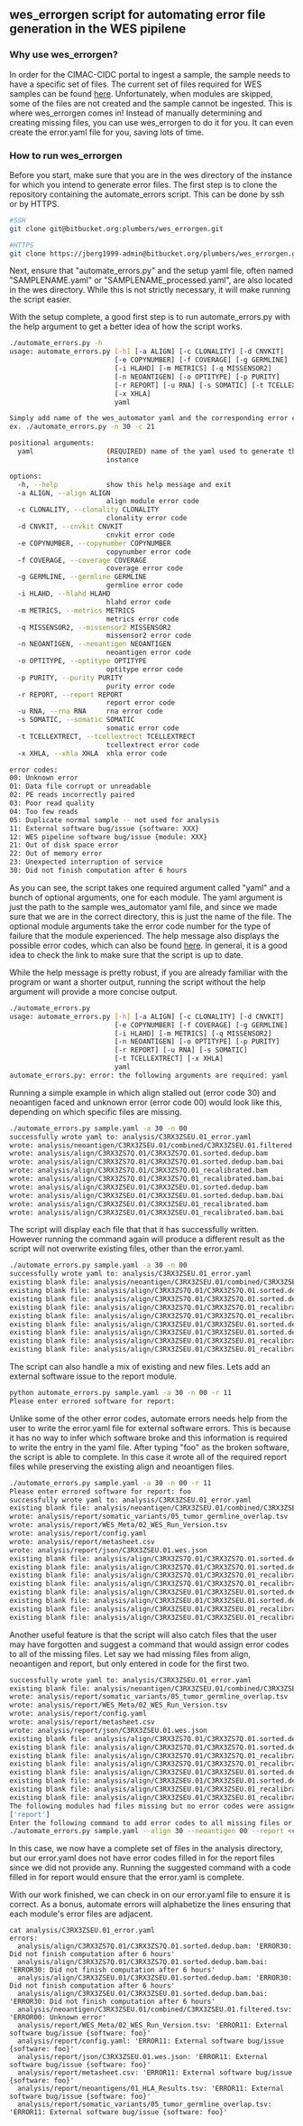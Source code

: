 ## wes_errorgen script for automating error file generation in the WES pipilene

### Why use wes_errorgen?
In order for the CIMAC-CIDC portal to ingest a sample, the sample needs to have a specific set of files. The current set of files required for WES samples can be found [here](https://github.com/CIMAC-CIDC/cidc-ngs-pipeline-api/blob/master/cidc_ngs_pipeline_api/wes/wes_output_API.json). Unfortunately, when modules are skipped, some of the files are not created and the sample cannot be ingested. This is where wes_errorgen comes in! Instead of manually determining and creating missing files, you can use wes_errorgen to do it for you. It can even create the error.yaml file for you, saving lots of time.  

### How to run wes_errorgen
Before you start, make sure that you are in the wes directory of the instance for which you intend to generate error files. The first step is to clone the repository containing the automate_errors script. This can be done by ssh or by HTTPS.
```bash
#SSH
git clone git@bitbucket.org:plumbers/wes_errorgen.git

#HTTPS
git clone https://jberg1999-admin@bitbucket.org/plumbers/wes_errorgen.git
```

Next, ensure that "automate_errors.py" and the setup yaml file, often named "SAMPLENAME.yaml" or "SAMPLENAME_processed.yaml", are also located in the wes directory. While this is not strictly necessary, it will make running the script easier.

With the setup complete, a good first step is to run automate_errors.py with the help argument to get a better idea of how the script works.

```bash
./automate_errors.py -h
usage: automate_errors.py [-h] [-a ALIGN] [-c CLONALITY] [-d CNVKIT]
                          [-e COPYNUMBER] [-f COVERAGE] [-g GERMLINE]
                          [-i HLAHD] [-m METRICS] [-q MISSENSOR2]
                          [-n NEOANTIGEN] [-o OPTITYPE] [-p PURITY]
                          [-r REPORT] [-u RNA] [-s SOMATIC] [-t TCELLEXTRECT]
                          [-x XHLA]
                          yaml

Simply add name of the wes_automator yaml and the corresponding error code for each failed module
ex. ./automate_errors.py -n 30 -c 21

positional arguments:
  yaml                  (REQUIRED) name of the yaml used to generate the
                        instance

options:
  -h, --help            show this help message and exit
  -a ALIGN, --align ALIGN
                        align module error code
  -c CLONALITY, --clonality CLONALITY
                        clonality error code
  -d CNVKIT, --cnvkit CNVKIT
                        cnvkit error code
  -e COPYNUMBER, --copynumber COPYNUMBER
                        copynumber error code
  -f COVERAGE, --coverage COVERAGE
                        coverage error code
  -g GERMLINE, --germline GERMLINE
                        germline error code
  -i HLAHD, --hlahd HLAHD
                        hlahd error code
  -m METRICS, --metrics METRICS
                        metrics error code
  -q MISSENSOR2, --missensor2 MISSENSOR2
                        missensor2 error code
  -n NEOANTIGEN, --neoantigen NEOANTIGEN
                        neoantigen error code
  -o OPTITYPE, --optitype OPTITYPE
                        optitype error code
  -p PURITY, --purity PURITY
                        purity error code
  -r REPORT, --report REPORT
                        report error code
  -u RNA, --rna RNA     rna error code
  -s SOMATIC, --somatic SOMATIC
                        somatic error code
  -t TCELLEXTRECT, --tcellextrect TCELLEXTRECT
                        tcellextrect error code
  -x XHLA, --xhla XHLA  xhla error code

error codes:
00: Unknown error
01: Data file corrupt or unreadable
02: PE reads incorrectly paired
03: Poor read quality
04: Too few reads
05: Duplicate normal sample -- not used for analysis
11: External software bug/issue {software: XXX}
12: WES pipeline software bug/issue {module: XXX}
21: Out of disk space error
22: Out of memory error
23: Unexpected interruption of service
30: Did not finish computation after 6 hours
```
As you can see, the script takes one required argument called "yaml" and a bunch of optional arguments, one for each module. The yaml argument is just the path to the sample wes_automator yaml file, and since we made sure that we are in the correct directory, this is just the name of the file. The optional module arguments take the error code number for the type of failure that the module experienced. The help message also displays the possible error codes, which can also be found [here](https://www.dropbox.com/s/vhfxnn6v3ta6klz/Failure_Codes.xlsx?dl=0). In general, it is a good idea to check the link to make sure that the script is up to date.

While the help message is pretty robust, if you are already familiar with the program or want a shorter output, running the script without the help argument will provide a more concise output.
```bash
./automate_errors.py   
usage: automate_errors.py [-h] [-a ALIGN] [-c CLONALITY] [-d CNVKIT]
                          [-e COPYNUMBER] [-f COVERAGE] [-g GERMLINE]
                          [-i HLAHD] [-m METRICS] [-q MISSENSOR2]
                          [-n NEOANTIGEN] [-o OPTITYPE] [-p PURITY]
                          [-r REPORT] [-u RNA] [-s SOMATIC]
                          [-t TCELLEXTRECT] [-x XHLA]
                          yaml
automate_errors.py: error: the following arguments are required: yaml
```

Running a simple example in which align stalled out (error code 30) and neoantigen faced and unknown error (error code 00) would look like this, depending on which specific files are missing.

```bash
./automate_errors.py sample.yaml -a 30 -n 00
successfully wrote yaml to: analysis/C3RX3ZSEU.01_error.yaml
wrote: analysis/neoantigen/C3RX3ZSEU.01/combined/C3RX3ZSEU.01.filtered.tsv
wrote: analysis/align/C3RX3ZS7Q.01/C3RX3ZS7Q.01.sorted.dedup.bam
wrote: analysis/align/C3RX3ZS7Q.01/C3RX3ZS7Q.01.sorted.dedup.bam.bai
wrote: analysis/align/C3RX3ZS7Q.01/C3RX3ZS7Q.01_recalibrated.bam
wrote: analysis/align/C3RX3ZS7Q.01/C3RX3ZS7Q.01_recalibrated.bam.bai
wrote: analysis/align/C3RX3ZSEU.01/C3RX3ZSEU.01.sorted.dedup.bam
wrote: analysis/align/C3RX3ZSEU.01/C3RX3ZSEU.01.sorted.dedup.bam.bai
wrote: analysis/align/C3RX3ZSEU.01/C3RX3ZSEU.01_recalibrated.bam
wrote: analysis/align/C3RX3ZSEU.01/C3RX3ZSEU.01_recalibrated.bam.bai
```
The script will display each file that that it has successfully written. However running the command again will produce a different result as the script will not overwrite existing files, other than the error.yaml.

```bash
./automate_errors.py sample.yaml -a 30 -n 00
successfully wrote yaml to: analysis/C3RX3ZSEU.01_error.yaml
existing blank file: analysis/neoantigen/C3RX3ZSEU.01/combined/C3RX3ZSEU.01.filtered.tsv
existing blank file: analysis/align/C3RX3ZS7Q.01/C3RX3ZS7Q.01.sorted.dedup.bam
existing blank file: analysis/align/C3RX3ZS7Q.01/C3RX3ZS7Q.01.sorted.dedup.bam.bai
existing blank file: analysis/align/C3RX3ZS7Q.01/C3RX3ZS7Q.01_recalibrated.bam
existing blank file: analysis/align/C3RX3ZS7Q.01/C3RX3ZS7Q.01_recalibrated.bam.bai
existing blank file: analysis/align/C3RX3ZSEU.01/C3RX3ZSEU.01.sorted.dedup.bam
existing blank file: analysis/align/C3RX3ZSEU.01/C3RX3ZSEU.01.sorted.dedup.bam.bai
existing blank file: analysis/align/C3RX3ZSEU.01/C3RX3ZSEU.01_recalibrated.bam
existing blank file: analysis/align/C3RX3ZSEU.01/C3RX3ZSEU.01_recalibrated.bam.bai
```

The script can also handle a mix of existing and new files. Lets add an external software issue to the report module.
```bash
python automate_errors.py sample.yaml -a 30 -n 00 -r 11
Please enter errored software for report:
```
Unlike some of the other error codes, automate errors needs help from the user to write the error.yaml file for external software errors. This is because it has no way to infer which software broke and this information is required to write the entry in the yaml file. After typing "foo" as the broken software, the script is able to complete. In this case it wrote all of the required report files while preserving the existing align and neoantigen files.

```bash
./automate_errors.py sample.yaml -a 30 -n 00 -r 11
Please enter errored software for report: foo
successfully wrote yaml to: analysis/C3RX3ZSEU.01_error.yaml
existing blank file: analysis/neoantigen/C3RX3ZSEU.01/combined/C3RX3ZSEU.01.filtered.tsv
wrote: analysis/report/somatic_variants/05_tumor_germline_overlap.tsv
wrote: analysis/report/WES_Meta/02_WES_Run_Version.tsv
wrote: analysis/report/config.yaml
wrote: analysis/report/metasheet.csv
wrote: analysis/report/json/C3RX3ZSEU.01.wes.json
existing blank file: analysis/align/C3RX3ZS7Q.01/C3RX3ZS7Q.01.sorted.dedup.bam
existing blank file: analysis/align/C3RX3ZS7Q.01/C3RX3ZS7Q.01.sorted.dedup.bam.bai
existing blank file: analysis/align/C3RX3ZS7Q.01/C3RX3ZS7Q.01_recalibrated.bam
existing blank file: analysis/align/C3RX3ZS7Q.01/C3RX3ZS7Q.01_recalibrated.bam.bai
existing blank file: analysis/align/C3RX3ZSEU.01/C3RX3ZSEU.01.sorted.dedup.bam
existing blank file: analysis/align/C3RX3ZSEU.01/C3RX3ZSEU.01.sorted.dedup.bam.bai
existing blank file: analysis/align/C3RX3ZSEU.01/C3RX3ZSEU.01_recalibrated.bam
existing blank file: analysis/align/C3RX3ZSEU.01/C3RX3ZSEU.01_recalibrated.bam.bai

```
Another useful feature is that the script will also catch files that the user may have forgotten and suggest a command that would assign error codes to all of the missing files. Let say we had missing files from align, neoantigen and report, but only entered in code for the first two.

```bash
successfully wrote yaml to: analysis/C3RX3ZSEU.01_error.yaml
existing blank file: analysis/neoantigen/C3RX3ZSEU.01/combined/C3RX3ZSEU.01.filtered.tsv
wrote: analysis/report/somatic_variants/05_tumor_germline_overlap.tsv
wrote: analysis/report/WES_Meta/02_WES_Run_Version.tsv
wrote: analysis/report/config.yaml
wrote: analysis/report/metasheet.csv
wrote: analysis/report/json/C3RX3ZSEU.01.wes.json
existing blank file: analysis/align/C3RX3ZS7Q.01/C3RX3ZS7Q.01.sorted.dedup.bam
existing blank file: analysis/align/C3RX3ZS7Q.01/C3RX3ZS7Q.01.sorted.dedup.bam.bai
existing blank file: analysis/align/C3RX3ZS7Q.01/C3RX3ZS7Q.01_recalibrated.bam
existing blank file: analysis/align/C3RX3ZS7Q.01/C3RX3ZS7Q.01_recalibrated.bam.bai
existing blank file: analysis/align/C3RX3ZSEU.01/C3RX3ZSEU.01.sorted.dedup.bam
existing blank file: analysis/align/C3RX3ZSEU.01/C3RX3ZSEU.01.sorted.dedup.bam.bai
existing blank file: analysis/align/C3RX3ZSEU.01/C3RX3ZSEU.01_recalibrated.bam
existing blank file: analysis/align/C3RX3ZSEU.01/C3RX3ZSEU.01_recalibrated.bam.bai
The following modules had files missing but no error codes were assigned:
['report']
Enter the following command to add error codes to all missing files or enter them manually in analysis/error.yaml:
./automate_errors.py sample.yaml --align 30 --neoantigen 00 --report <code>
```

In this case, we now have a complete set of files in the analysis directory, but our error.yaml does not have error codes filled in for the report files since we did not provide any. Running the suggested command with a code filled in for report would ensure that the error.yaml is complete.


With our work finished, we can check in on our error.yaml file to ensure it is correct. As a bonus, automate errors will alphabetize the lines ensuring that each module's error files are adjacent.

```
cat analysis/C3RX3ZSEU.01_error.yaml
errors:
  analysis/align/C3RX3ZS7Q.01/C3RX3ZS7Q.01.sorted.dedup.bam: 'ERROR30: Did not finish computation after 6 hours'
  analysis/align/C3RX3ZS7Q.01/C3RX3ZS7Q.01.sorted.dedup.bam.bai: 'ERROR30: Did not finish computation after 6 hours'
  analysis/align/C3RX3ZSEU.01/C3RX3ZSEU.01.sorted.dedup.bam: 'ERROR30: Did not finish computation after 6 hours'
  analysis/align/C3RX3ZSEU.01/C3RX3ZSEU.01.sorted.dedup.bam.bai: 'ERROR30: Did not finish computation after 6 hours'
  analysis/neoantigen/C3RX3ZSEU.01/combined/C3RX3ZSEU.01.filtered.tsv: 'ERROR00: Unknown error'
  analysis/report/WES_Meta/02_WES_Run_Version.tsv: 'ERROR11: External software bug/issue {software: foo}'
  analysis/report/config.yaml: 'ERROR11: External software bug/issue {software: foo}'
  analysis/report/json/C3RX3ZSEU.01.wes.json: 'ERROR11: External software bug/issue {software: foo}'
  analysis/report/metasheet.csv: 'ERROR11: External software bug/issue {software: foo}'
  analysis/report/neoantigens/01_HLA_Results.tsv: 'ERROR11: External software bug/issue {software: foo}'
  analysis/report/somatic_variants/05_tumor_germline_overlap.tsv: 'ERROR11: External software bug/issue {software: foo}'
```
